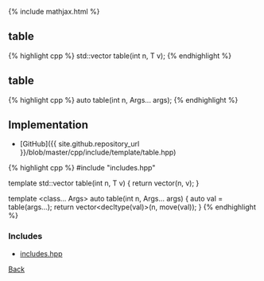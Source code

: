 {% include mathjax.html %}

## table

{% highlight cpp %}
std::vector<T> table(int n, T v);
{% endhighlight %}

## table

{% highlight cpp %}
auto table(int n, Args... args);
{% endhighlight %}

## Implementation

- [GitHub]({{ site.github.repository_url }}/blob/master/cpp/include/template/table.hpp)

{% highlight cpp %}
#include "includes.hpp"

template <typename T> std::vector<T> table(int n, T v) {
  return vector<T>(n, v);
}

template <class... Args> auto table(int n, Args... args) {
  auto val = table(args...);
  return vector<decltype(val)>(n, move(val));
}
{% endhighlight %}

### Includes

- [includes.hpp](includes)

[Back](../..)
